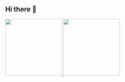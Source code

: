 ## Hi there 👋

<p align="left">
<a href="https://github.com/penuliscode">
  <img height="180em" src="https://github-readme-stats-eight-theta.vercel.app/api?username=WigunTedja&show_icons=true&theme=algolia&include_all_commits=true&count_private=true"/>
  <img height="180em" src="https://github-readme-stats-eight-theta.vercel.app/api/top-langs/?username=WigunTedja&layout=compact&theme=algolia"/>
</a>
</p>
<!--
**WigunTedja/WigunTedja** is a ✨ _special_ ✨ repository because its `README.md` (this file) appears on your GitHub profile.

Here are some ideas to get you started:

- 🔭 I’m currently working on ...
- 🌱 I’m currently learning ...
- 👯 I’m looking to collaborate on ...
- 🤔 I’m looking for help with ...
- 💬 Ask me about ...
- 📫 How to reach me: ...
- 😄 Pronouns: ...
- ⚡ Fun fact: ...
-->
